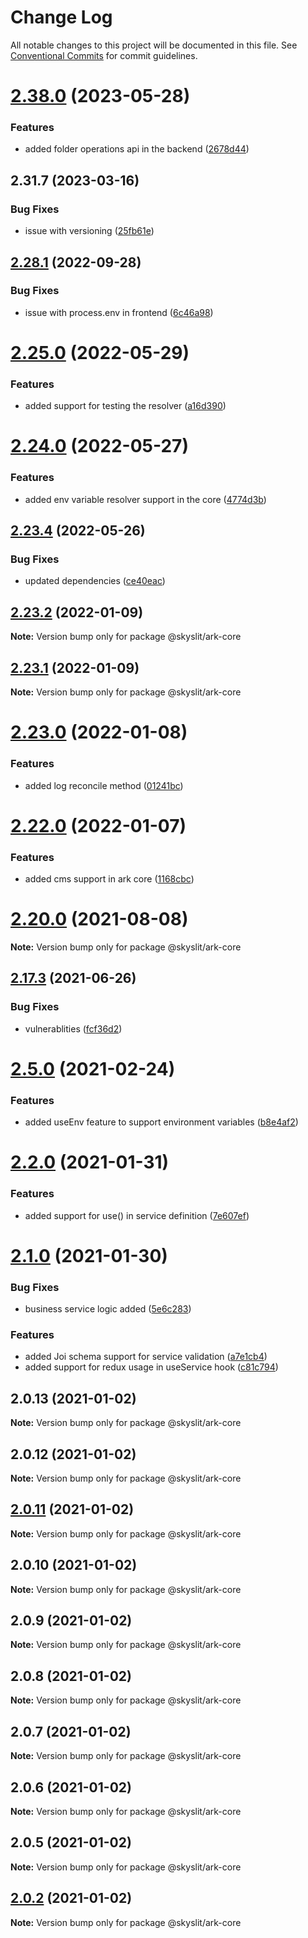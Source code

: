 # Change Log

All notable changes to this project will be documented in this file.
See [Conventional Commits](https://conventionalcommits.org) for commit guidelines.

# [2.38.0](https://github.com/skyslit/ark/compare/v2.37.2...v2.38.0) (2023-05-28)

### Features

- added folder operations api in the backend ([2678d44](https://github.com/skyslit/ark/commit/2678d44626e4d9c214295d68ade1da1523000075))

## 2.31.7 (2023-03-16)

### Bug Fixes

- issue with versioning ([25fb61e](https://github.com/skyslit/ark-2/commit/25fb61e49aefba97f8ce8a16ce09d0f2228ae5d1))

## [2.28.1](https://github.com/skyslit/ark/compare/v2.28.0...v2.28.1) (2022-09-28)

### Bug Fixes

- issue with process.env in frontend ([6c46a98](https://github.com/skyslit/ark/commit/6c46a98f0eff5b2b93926d92b4eb18476d37e5d3))

# [2.25.0](https://github.com/skyslit/ark/compare/v2.24.0...v2.25.0) (2022-05-29)

### Features

- added support for testing the resolver ([a16d390](https://github.com/skyslit/ark/commit/a16d39032fb19bee588a2169750837ddaf61ac3a))

# [2.24.0](https://github.com/skyslit/ark/compare/v2.23.4...v2.24.0) (2022-05-27)

### Features

- added env variable resolver support in the core ([4774d3b](https://github.com/skyslit/ark/commit/4774d3be15cd46df4d9af555d690d2fe22ffde04))

## [2.23.4](https://github.com/skyslit/ark/compare/v2.23.3...v2.23.4) (2022-05-26)

### Bug Fixes

- updated dependencies ([ce40eac](https://github.com/skyslit/ark/commit/ce40eac74a8181e5a508a905d3e75978c19f9ed8))

## [2.23.2](https://github.com/skyslit/ark/compare/v2.23.1...v2.23.2) (2022-01-09)

**Note:** Version bump only for package @skyslit/ark-core

## [2.23.1](https://github.com/skyslit/ark/compare/v2.23.0...v2.23.1) (2022-01-09)

**Note:** Version bump only for package @skyslit/ark-core

# [2.23.0](https://github.com/skyslit/ark/compare/v2.22.0...v2.23.0) (2022-01-08)

### Features

- added log reconcile method ([01241bc](https://github.com/skyslit/ark/commit/01241bc6747c0cb240b1fde2e597da36b9ef86c3))

# [2.22.0](https://github.com/skyslit/ark/compare/v2.21.7...v2.22.0) (2022-01-07)

### Features

- added cms support in ark core ([1168cbc](https://github.com/skyslit/ark/commit/1168cbc2570f13b21cd3aa7d778bdf8dea4c3907))

# [2.20.0](https://github.com/skyslit/ark/compare/v2.19.1...v2.20.0) (2021-08-08)

**Note:** Version bump only for package @skyslit/ark-core

## [2.17.3](https://github.com/skyslit/ark/compare/v2.17.2...v2.17.3) (2021-06-26)

### Bug Fixes

- vulnerablities ([fcf36d2](https://github.com/skyslit/ark/commit/fcf36d2205bd1a4d0f4b58d95b373de666c164f1))

# [2.5.0](https://github.com/skyslit/ark/compare/v2.4.0...v2.5.0) (2021-02-24)

### Features

- added useEnv feature to support environment variables ([b8e4af2](https://github.com/skyslit/ark/commit/b8e4af2424f4fb345574b137ba2939a6359c0baa))

# [2.2.0](https://github.com/skyslit/ark/compare/v2.1.0...v2.2.0) (2021-01-31)

### Features

- added support for use() in service definition ([7e607ef](https://github.com/skyslit/ark/commit/7e607efff057813de0afd58429547ae8adba1848))

# [2.1.0](https://github.com/skyslit/ark/compare/v2.0.13...v2.1.0) (2021-01-30)

### Bug Fixes

- business service logic added ([5e6c283](https://github.com/skyslit/ark/commit/5e6c2837ffb7748af63a6bfdccb4617214426d71))

### Features

- added Joi schema support for service validation ([a7e1cb4](https://github.com/skyslit/ark/commit/a7e1cb4580027f71eba5636d0a561fec67cc37e6))
- added support for redux usage in useService hook ([c81c794](https://github.com/skyslit/ark/commit/c81c794c4bf6a86808ec130087a09d0a39e5d5e7))

## 2.0.13 (2021-01-02)

**Note:** Version bump only for package @skyslit/ark-core

## 2.0.12 (2021-01-02)

**Note:** Version bump only for package @skyslit/ark-core

## [2.0.11](https://github.com/skyslit/ark/compare/v2.0.10...v2.0.11) (2021-01-02)

**Note:** Version bump only for package @skyslit/ark-core

## 2.0.10 (2021-01-02)

**Note:** Version bump only for package @skyslit/ark-core

## 2.0.9 (2021-01-02)

**Note:** Version bump only for package @skyslit/ark-core

## 2.0.8 (2021-01-02)

**Note:** Version bump only for package @skyslit/ark-core

## 2.0.7 (2021-01-02)

**Note:** Version bump only for package @skyslit/ark-core

## 2.0.6 (2021-01-02)

**Note:** Version bump only for package @skyslit/ark-core

## 2.0.5 (2021-01-02)

**Note:** Version bump only for package @skyslit/ark-core

## [2.0.2](https://github.com/skyslit/ark-core/compare/v2.0.1...v2.0.2) (2021-01-02)

**Note:** Version bump only for package @skyslit/ark-core
